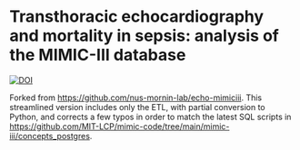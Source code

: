 # Transthoracic echocardiography and mortality in sepsis: analysis of the MIMIC-III database

[![DOI](https://img.shields.io/badge/DOI-10.1007%2Fs00134--018--5208--7-blue)](https://doi.org/10.1007/s00134-018-5208-7)


Forked from https://github.com/nus-mornin-lab/echo-mimiciii. This streamlined version includes only the ETL, with partial conversion to Python, and corrects a few typos in order to match the latest SQL scripts in https://github.com/MIT-LCP/mimic-code/tree/main/mimic-iii/concepts_postgres.



